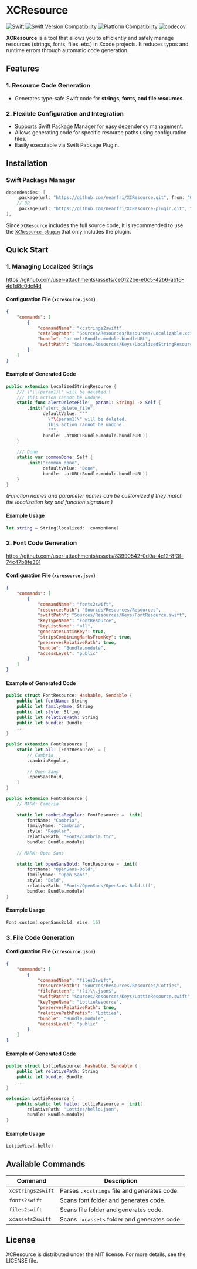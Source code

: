 # XCResource
[![Swift](https://github.com/nearfri/XCResource/workflows/Swift/badge.svg)](https://github.com/nearfri/XCResource/actions?query=workflow%3ASwift)
[![Swift Version Compatibility](https://img.shields.io/endpoint?url=https%3A%2F%2Fswiftpackageindex.com%2Fapi%2Fpackages%2Fnearfri%2FXCResource%2Fbadge%3Ftype%3Dswift-versions)](https://swiftpackageindex.com/nearfri/XCResource)
[![Platform Compatibility](https://img.shields.io/endpoint?url=https%3A%2F%2Fswiftpackageindex.com%2Fapi%2Fpackages%2Fnearfri%2FXCResource%2Fbadge%3Ftype%3Dplatforms)](https://swiftpackageindex.com/nearfri/XCResource)
[![codecov](https://codecov.io/gh/nearfri/XCResource/branch/main/graph/badge.svg?token=DWKDFE0O2A)](https://codecov.io/gh/nearfri/XCResource)

**XCResource** is a tool that allows you to efficiently and safely manage resources (strings, fonts, files, etc.) in Xcode projects.
It reduces typos and runtime errors through automatic code generation.

## Features

### 1. Resource Code Generation
- Generates type-safe Swift code for **strings, fonts, and file resources**.

### 2. Flexible Configuration and Integration
- Supports Swift Package Manager for easy dependency management.
- Allows generating code for specific resource paths using configuration files.
- Easily executable via Swift Package Plugin.

## Installation

### Swift Package Manager
```swift
dependencies: [
    .package(url: "https://github.com/nearfri/XCResource.git", from: "0.11.4"),
    // OR
    .package(url: "https://github.com/nearfri/XCResource-plugin.git", from: "0.11.4"),
],
```
Since `XCResource` includes the full source code, It is recommended to use the [`XCResource-plugin`](https://github.com/nearfri/XCResource-plugin.git) that only includes the plugin.

## Quick Start

### 1. Managing Localized Strings
https://github.com/user-attachments/assets/ce0122be-e0c5-42b6-abf6-4d1d8e0dcf4d

#### Configuration File (`xcresource.json`)  
```json
{
    "commands": [
        {
            "commandName": "xcstrings2swift",
            "catalogPath": "Sources/Resources/Resources/Localizable.xcstrings",
            "bundle": "at-url:Bundle.module.bundleURL",
            "swiftPath": "Sources/Resources/Keys/LocalizedStringResource+.swift"
        }
    ]
}
```

#### Example of Generated Code
```swift
public extension LocalizedStringResource {
    /// \"\\(param1)\" will be deleted.\
    /// This action cannot be undone.
    static func alertDeleteFile(_ param1: String) -> Self {
        .init("alert_delete_file",
              defaultValue: """
                \"\(param1)\" will be deleted.
                This action cannot be undone.
                """,
              bundle: .atURL(Bundle.module.bundleURL))
    }
    
    /// Done
    static var commonDone: Self {
        .init("common_done",
              defaultValue: "Done",
              bundle: .atURL(Bundle.module.bundleURL))
    }
}
```
*(Function names and parameter names can be customized if they match the localization key and function signature.)*

#### Example Usage
```swift
let string = String(localized: .commonDone)
```

### 2. Font Code Generation
https://github.com/user-attachments/assets/83990542-0d9a-4c12-8f3f-74c47b8fe381

#### Configuration File (`xcresource.json`)  
```json
{
    "commands": [
        {
            "commandName": "fonts2swift",
            "resourcesPath": "Sources/Resources/Resources",
            "swiftPath": "Sources/Resources/Keys/FontResource.swift",
            "keyTypeName": "FontResource",
            "keyListName": "all",
            "generatesLatinKey": true,
            "stripsCombiningMarksFromKey": true,
            "preservesRelativePath": true,
            "bundle": "Bundle.module",
            "accessLevel": "public"
        }
    ]
}
```

#### Example of Generated Code
```swift
public struct FontResource: Hashable, Sendable {
    public let fontName: String
    public let familyName: String
    public let style: String
    public let relativePath: String
    public let bundle: Bundle
    ...
}

public extension FontResource {
    static let all: [FontResource] = [
        // Cambria
        .cambriaRegular,
        
        // Open Sans
        .openSansBold,
    ]
}

public extension FontResource {
    // MARK: Cambria
    
    static let cambriaRegular: FontResource = .init(
        fontName: "Cambria",
        familyName: "Cambria",
        style: "Regular",
        relativePath: "Fonts/Cambria.ttc",
        bundle: Bundle.module)
    
    // MARK: Open Sans
    
    static let openSansBold: FontResource = .init(
        fontName: "OpenSans-Bold",
        familyName: "Open Sans",
        style: "Bold",
        relativePath: "Fonts/OpenSans/OpenSans-Bold.ttf",
        bundle: Bundle.module)
}
```

#### Example Usage
```swift
Font.custom(.openSansBold, size: 16)
```

### 3. File Code Generation

#### Configuration File (`xcresource.json`)  
```json
{
    "commands": [
        {
            "commandName": "files2swift",
            "resourcesPath": "Sources/Resources/Resources/Lotties",
            "filePattern": "(?i)\\.json$",
            "swiftPath": "Sources/Resources/Keys/LottieResource.swift",
            "keyTypeName": "LottieResource",
            "preservesRelativePath": true,
            "relativePathPrefix": "Lotties",
            "bundle": "Bundle.module",
            "accessLevel": "public"
        }
    ]
}
```

#### Example of Generated Code
```swift
public struct LottieResource: Hashable, Sendable {
    public let relativePath: String
    public let bundle: Bundle
    ...
}

extension LottieResource {
    public static let hello: LottieResource = .init(
        relativePath: "Lotties/hello.json",
        bundle: Bundle.module)
}
```

#### Example Usage
```swift
LottieView(.hello)
```

## Available Commands
| Command              | Description                                                  |
|----------------------|--------------------------------------------------------------|
| `xcstrings2swift`    | Parses `.xcstrings` file and generates code.                 |
| `fonts2swift`        | Scans font folder and generates code.                        |
| `files2swift`        | Scans file folder and generates code.                        |
| `xcassets2swift`     | Scans `.xcassets` folder and generates code.                 |

## License
XCResource is distributed under the MIT license. For more details, see the LICENSE file.
